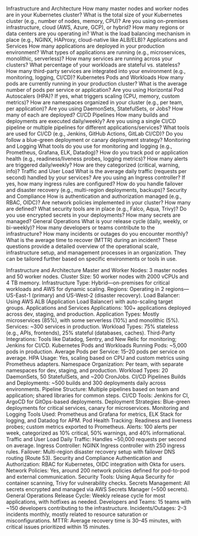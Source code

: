 Infrastructure and Architecture
How many master nodes and worker nodes are in your Kubernetes cluster?
What is the total size of your Kubernetes cluster (e.g., number of nodes, memory, CPU)?
Are you using on-premises infrastructure, cloud (AWS, Azure, GCP), or hybrid?
How many regions or data centers are you operating in?
What is the load balancing mechanism in place (e.g., NGINX, HAProxy, cloud-native like ALB/ELB)?
Applications and Services
How many applications are deployed in your production environment?
What types of applications are running (e.g., microservices, monolithic, serverless)?
How many services are running across your clusters?
What percentage of your workloads are stateful vs. stateless?
How many third-party services are integrated into your environment (e.g., monitoring, logging, CI/CD)?
Kubernetes Pods and Workloads
How many pods are currently running in your production cluster?
What is the average number of pods per service or application?
Are you using Horizontal Pod Autoscalers (HPA)? If yes, what triggers scaling (CPU, memory, custom metrics)?
How are namespaces organized in your cluster (e.g., per team, per application)?
Are you using DaemonSets, StatefulSets, or Jobs? How many of each are deployed?
CI/CD Pipelines
How many builds and deployments are executed daily/weekly?
Are you using a single CI/CD pipeline or multiple pipelines for different applications/services?
What tools are used for CI/CD (e.g., Jenkins, GitHub Actions, GitLab CI/CD)?
Do you follow a blue-green deployment or canary deployment strategy?
Monitoring and Logging
What tools do you use for monitoring and logging (e.g., Prometheus, Grafana, ELK, Datadog)?
How do you track pod or application health (e.g., readiness/liveness probes, logging metrics)?
How many alerts are triggered daily/weekly? How are they categorized (critical, warning, info)?
Traffic and User Load
What is the average daily traffic (requests per second) handled by your services?
Are you using an Ingress controller? If yes, how many ingress rules are configured?
How do you handle failover and disaster recovery (e.g., multi-region deployments, backups)?
Security and Compliance
How is authentication and authorization managed (e.g., RBAC, OIDC)?
Are network policies implemented in your cluster? How many are defined?
What security tools are in place (e.g., Falco, Aqua, Trivy)?
Do you use encrypted secrets in your deployments? How many secrets are managed?
General Operations
What is your release cycle (daily, weekly, or bi-weekly)?
How many developers or teams contribute to the infrastructure?
How many incidents or outages do you encounter monthly?
What is the average time to recover (MTTR) during an incident?
These questions provide a detailed overview of the operational scale, infrastructure setup, and management processes in an organization. They can be tailored further based on specific environments or tools in use.









Infrastructure and Architecture
Master and Worker Nodes: 3 master nodes and 50 worker nodes.
Cluster Size: 50 worker nodes with 2000 vCPUs and 4 TB memory.
Infrastructure Type: Hybrid—on-premises for critical workloads and AWS for dynamic scaling.
Regions: Operating in 2 regions—US-East-1 (primary) and US-West-2 (disaster recovery).
Load Balancer: Using AWS ALB (Application Load Balancer) with auto-scaling target groups.
Applications and Services
Applications: 100+ applications deployed across dev, staging, and production.
Application Types: Mostly microservices (85%), with some serverless (10%) and monolithic (5%).
Services: ~300 services in production.
Workload Types: 75% stateless (e.g., APIs, frontends), 25% stateful (databases, caches).
Third-Party Integrations: Tools like Datadog, Sentry, and New Relic for monitoring; Jenkins for CI/CD.
Kubernetes Pods and Workloads
Running Pods: ~5,000 pods in production.
Average Pods per Service: 15–20 pods per service on average.
HPA Usage: Yes, scaling based on CPU and custom metrics using Prometheus adapters.
Namespace Organization: Per team, with separate namespaces for dev, staging, and production.
Workload Types: 20 DaemonSets, 50 StatefulSets, and ~200 CronJobs.
CI/CD Pipelines
Builds and Deployments: ~500 builds and 300 deployments daily across environments.
Pipeline Structure: Multiple pipelines based on team and application; shared libraries for common steps.
CI/CD Tools: Jenkins for CI, ArgoCD for GitOps-based deployments.
Deployment Strategies: Blue-green deployments for critical services, canary for microservices.
Monitoring and Logging
Tools Used: Prometheus and Grafana for metrics, ELK Stack for logging, and Datadog for APM.
Pod Health Tracking: Readiness and liveness probes; custom metrics exported to Prometheus.
Alerts: 100 alerts per week, categorized as 10% critical, 50% warnings, and 40% informational.
Traffic and User Load
Daily Traffic: Handles ~50,000 requests per second on average.
Ingress Controller: NGINX Ingress controller with 250 ingress rules.
Failover: Multi-region disaster recovery setup with failover DNS routing (Route 53).
Security and Compliance
Authentication and Authorization: RBAC for Kubernetes, OIDC integration with Okta for users.
Network Policies: Yes, around 200 network policies defined for pod-to-pod and external communication.
Security Tools: Using Aqua Security for container scanning, Trivy for vulnerability checks.
Secrets Management: All secrets encrypted and managed via AWS Secrets Manager (~500 secrets).
General Operations
Release Cycle: Weekly release cycle for most applications, with hotfixes as needed.
Developers and Teams: 15 teams with ~150 developers contributing to the infrastructure.
Incidents/Outages: 2–3 incidents monthly, mostly related to resource saturation or misconfigurations.
MTTR: Average recovery time is 30–45 minutes, with critical issues prioritized within 15 minutes.